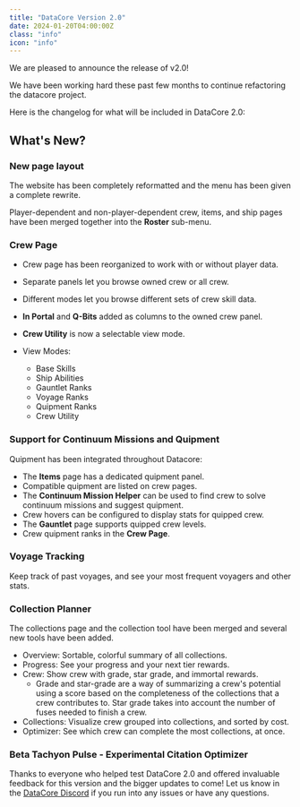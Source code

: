 ```yaml
---
title: "DataCore Version 2.0"
date: 2024-01-20T04:00:00Z
class: "info"
icon: "info"
---
```


We are pleased to announce the release of v2.0!

We have been working hard these past few months to continue refactoring the datacore project. 

Here is the changelog for what will be included in DataCore 2.0:

## What's New?

### New page layout
The website has been completely reformatted and the menu has been given a complete rewrite.

Player-dependent and non-player-dependent crew, items, and ship pages have been merged together into the **Roster** sub-menu.

### Crew Page

- Crew page has been reorganized to work with or without player data.
- Separate panels let you browse owned crew or all crew.
- Different modes let you browse different sets of crew skill data.
- **In Portal** and **Q-Bits** added as columns to the owned crew panel.
- **Crew Utility** is now a selectable view mode.

- View Modes:
    - Base Skills
    - Ship Abilities
    - Gauntlet Ranks
    - Voyage Ranks
    - Quipment Ranks
    - Crew Utility

### Support for Continuum Missions and Quipment

Quipment has been integrated throughout Datacore:

- The **Items** page has a dedicated quipment panel.
- Compatible quipment are listed on crew pages.
- The **Continuum Mission Helper** can be used to find crew to solve continuum missions and suggest quipment.
- Crew hovers can be configured to display stats for quipped crew.
- The **Gauntlet** page supports quipped crew levels.
- Crew quipment ranks in the **Crew Page**.

### Voyage Tracking

Keep track of past voyages, and see your most frequent voyagers and other stats.

### Collection Planner

The collections page and the collection tool have been merged and several new tools have been added.

- Overview: Sortable, colorful summary of all collections.
- Progress: See your progress and your next tier rewards.
- Crew: Show crew with grade, star grade, and immortal rewards.
    - Grade and star-grade are a way of summarizing a crew's potential using a score based on the completeness of the collections that a crew contributes to. Star grade takes into account the number of fuses needed to finish a crew.
- Collections: Visualize crew grouped into collections, and sorted by cost.
- Optimizer: See which crew can complete the most collections, at once.

### Beta Tachyon Pulse - Experimental Citation Optimizer




Thanks to everyone who helped test DataCore 2.0 and offered invaluable feedback for this version and the bigger updates to come! Let us know in the [DataCore Discord](https://discord.gg/2SY8W7Aeme) if you run into any issues or have any questions.
